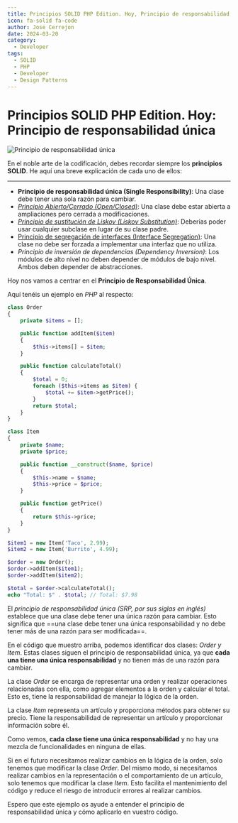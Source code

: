 ```yaml
---
title: Principios SOLID PHP Edition. Hoy, Principio de responsabilidad única
icon: fa-solid fa-code
author: Jose Cerrejon
date: 2024-03-20
category:
  - Developer
tags:
  - SOLID
  - PHP
  - Developer
  - Design Patterns
---
```

# Principios SOLID PHP Edition. Hoy: Principio de responsabilidad única

![Principio de responsabilidad única](/images/2024/03/solid.jpg "Principio de responsabilidad única. Generado con AI.")

En el noble arte de la codificación, debes recordar siempre los **principios SOLID**. He aquí una breve explicación de cada uno de ellos:

- - -

* **Principio de responsabilidad única (Single Responsibility)**: Una clase debe tener una sola razón para cambiar.
* _[Principio Abierto/Cerrado (Open/Closed)](https://misapuntesde.com/es/2024/03/solid_principles_php_edition_single_responsibility_principle.html)_: Una clase debe estar abierta a ampliaciones pero cerrada a modificaciones.
* _[Principio de sustitución de Liskov (Liskov Substitution)](https://misapuntesde.com/es/2024/04/solid_principles_php_edition_liskov_substitution_principle.html)_: Deberías poder usar cualquier subclase en lugar de su clase padre.
* [Principio de segregación de interfaces (Interface Segregation)](https://misapuntesde.com/es/2024/04/solid_principles_php_edition_interface_segregation_principle.html): Una clase no debe ser forzada a implementar una interfaz que no utiliza.
* _Principio de inversión de dependencias (Dependency Inversion)_: Los módulos de alto nivel no deben depender de módulos de bajo nivel. Ambos deben depender de abstracciones.

Hoy nos vamos a centrar en el **Principio de Responsabilidad Única**.

Aquí tenéis un ejemplo en _PHP_ al respecto:

```php title="Clase Order"
class Order
{
    private $items = [];

    public function addItem($item)
    {
        $this->items[] = $item;
    }

    public function calculateTotal()
    {
        $total = 0;
        foreach ($this->items as $item) {
            $total += $item->getPrice();
        }
        return $total;
    }
}
```

```php title="Clase Item"
class Item
{
    private $name;
    private $price;

    public function __construct($name, $price)
    {
        $this->name = $name;
        $this->price = $price;
    }

    public function getPrice()
    {
        return $this->price;
    }
}
```

```php title="Uso de las clases"
$item1 = new Item('Taco', 2.99);
$item2 = new Item('Burrito', 4.99);

$order = new Order();
$order->addItem($item1);
$order->addItem($item2);

$total = $order->calculateTotal();
echo "Total: $" . $total; // Total: $7.98
```

El _principio de responsabilidad única (SRP, por sus siglas en inglés)_ establece que una clase debe tener una única razón para cambiar. Esto significa que ==una clase debe tener una única responsabilidad y no debe tener más de una razón para ser modificada==.

En el código que muestro arriba, podemos identificar dos clases: _Order y Item_. Estas clases siguen el principio de responsabilidad única, ya que **cada una tiene una única responsabilidad** y no tienen más de una razón para cambiar.

La clase _Order_ se encarga de representar una orden y realizar operaciones relacionadas con ella, como agregar elementos a la orden y calcular el total. Esto es, tiene la responsabilidad de manejar la lógica de la orden.

La clase _Item_ representa un artículo y proporciona métodos para obtener su precio. Tiene la responsabilidad de representar un artículo y proporcionar información sobre él.

Como vemos, **cada clase tiene una única responsabilidad** y no hay una mezcla de funcionalidades en ninguna de ellas.

Si en el futuro necesitamos realizar cambios en la lógica de la orden, solo tenemos que modificar la clase _Order_. Del mismo modo, si necesitamos realizar cambios en la representación o el comportamiento de un artículo, solo tenemos que modificar la clase _Item_. Esto facilita el mantenimiento del código y reduce el riesgo de introducir errores al realizar cambios.

Espero que este ejemplo os ayude a entender el principio de responsabilidad única y cómo aplicarlo en vuestro código.